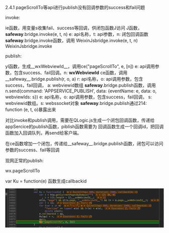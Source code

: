 2.4.1 pageScrollTo等api进行publish没有回调参数的success和fail问题

invoke: 

  ie函数，用变量s收集fail、success等回调，供闭包函数J访问
  J函数，__safeway__.bridge.invoke(e, t, n)
    e: api名称，t: api参数，n: 闭包回调函数
  __safeway__.bridge.invoke函数，调用 WeixinJsbridge.invoke(e, t, n)
  WeixinJsbridge.invoke

publish:

  yl函数，生成__wxWebviewId__，调用ce("pageScrollTo", e, [n])
    e: api调用参数，包含success、fail回调。n: __wxWebviewId__
  ce函数，调用__safeway__.bridge.publish(r, o, a)
    r: api名称，o: api调用参数，包含success，fail回调， a: webviewid数组
  __safeway__.bridge.publish函数，调用n.send(command: 'APPSERVICE_PUBLISH', data: {eventName: e, data: o, webviewIds: s})
    e: api名称，o: api调用参数，包含success，fail回调， s: webviewid数组。s: webssocket对象
    __safeway__.bridge.publish通过214: function (e, t, o)暴露出来


对比invoke和publish调用，需要在QLogic.js生成一个闭包回调函数，传递给appSercice的publish函数，piblish函数需要为
回调函数生成一个回调id，把回调函数加入回调队列，再send给客户端。

在ce函数增加一个闭包，传递给__safeway__.bridge.publish函数，闭包可以访问参数的success、fail等回调



现网正常的publish:

wx.pageScrollTo

var Ku = function(e) 函数生成callbackid

![callbackId](./res/1.png)
